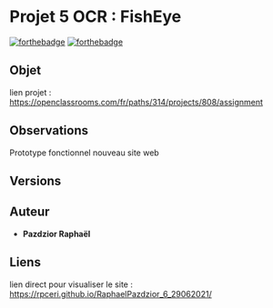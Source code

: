# Projet 5 OCR : FishEye


[![forthebadge](http://forthebadge.com/images/badges/built-with-love.svg)](http://forthebadge.com)  [![forthebadge](http://forthebadge.com/images/badges/powered-by-electricity.svg)](http://forthebadge.com)


## Objet

lien projet  :
https://openclassrooms.com/fr/paths/314/projects/808/assignment



## Observations

Prototype fonctionnel nouveau site web

## Versions




## Auteur

* **Pazdzior Raphaël** 

## Liens

lien direct pour visualiser le site :
https://rpceri.github.io/RaphaelPazdzior_6_29062021/
